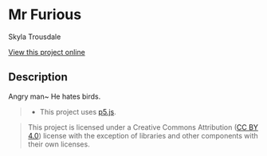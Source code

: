 # Mr Furious

Skyla Trousdale 

[View this project online](URL_FOR_THE_RUNNING_PROJECT)

## Description
 Angry man~ He hates birds. 


> - This project uses [p5.js](https://p5js.org).

> This project is licensed under a Creative Commons Attribution ([CC BY 4.0](https://creativecommons.org/licenses/by/4.0/deed.en)) license with the exception of libraries and other components with their own licenses.